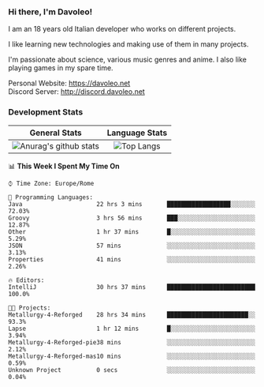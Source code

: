 ### Hi there, I'm Davoleo!

I am an 18 years old Italian developer who works on different projects.

I like learning new technologies and making use of them in many projects.

I'm passionate about science, various music genres and anime.
I also like playing games in my spare time.

Personal Website: https://davoleo.net <br>
Discord Server: http://discord.davoleo.net

### Development Stats

General Stats             |  Language Stats
:-------------------------:|:-------------------------:
![Anurag's github stats](https://github-readme-stats.vercel.app/api?username=Davoleo&count_private=true&show_icons=true&theme=tokyonight)  |  ![Top Langs](https://github-readme-stats.vercel.app/api/top-langs/?username=Davoleo&theme=tokyonight&layout=compact)



<!--START_SECTION:waka-->
📊 **This Week I Spent My Time On** 

```text
⌚︎ Time Zone: Europe/Rome

💬 Programming Languages: 
Java                     22 hrs 3 mins       ██████████████████░░░░░░░   72.03% 
Groovy                   3 hrs 56 mins       ███░░░░░░░░░░░░░░░░░░░░░░   12.87% 
Other                    1 hr 37 mins        █░░░░░░░░░░░░░░░░░░░░░░░░   5.29% 
JSON                     57 mins             ░░░░░░░░░░░░░░░░░░░░░░░░░   3.13% 
Properties               41 mins             ░░░░░░░░░░░░░░░░░░░░░░░░░   2.26%

🔥 Editors: 
IntelliJ                 30 hrs 37 mins      █████████████████████████   100.0%

🐱‍💻 Projects: 
Metallurgy-4-Reforged    28 hrs 34 mins      ███████████████████████░░   93.3% 
Lapse                    1 hr 12 mins        █░░░░░░░░░░░░░░░░░░░░░░░░   3.94% 
Metallurgy-4-Reforged-pie38 mins             ░░░░░░░░░░░░░░░░░░░░░░░░░   2.12% 
Metallurgy-4-Reforged-mas10 mins             ░░░░░░░░░░░░░░░░░░░░░░░░░   0.59% 
Unknown Project          0 secs              ░░░░░░░░░░░░░░░░░░░░░░░░░   0.04%

```


<!--END_SECTION:waka-->

<!--
**Davoleo/Davoleo** is a ✨ _special_ ✨ repository because its `README.md` (this file) appears on your GitHub profile.

https://gist.github.com/Davoleo/43516c64c8169e24dc2571c34713863b

Here are some ideas to get you started:

- 🔭 I’m currently working on ...
- 🌱 I’m currently learning ...
- 👯 I’m looking to collaborate on ...
- 🤔 I’m looking for help with ...
- 💬 Ask me about ...
- 📫 How to reach me: ...
- 😄 Pronouns: ...
- ⚡ Fun fact: ...
-->
